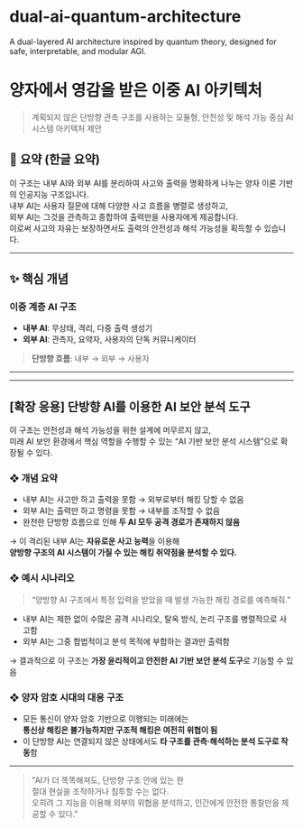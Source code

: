 # dual-ai-quantum-architecture
A dual-layered AI architecture inspired by quantum theory, designed for safe, interpretable, and modular AGI.
# 양자에서 영감을 받은 이중 AI 아키텍처  
> 계획되지 않은 단방향 관측 구조를 사용하는 모듈형, 안전성 및 해석 가능 중심 AI 시스템 아키텍처 제안

## 📌 요약 (한글 요약)

이 구조는 내부 AI와 외부 AI를 분리하여 사고와 출력을 명확하게 나누는 양자 이론 기반의 인공지능 구조입니다.  
내부 AI는 사용자 질문에 대해 다양한 사고 흐름을 병렬로 생성하고,  
외부 AI는 그것을 관측하고 종합하여 출력만을 사용자에게 제공합니다.  
이로써 사고의 자유는 보장하면서도 출력의 안전성과 해석 가능성을 획득할 수 있습니다.

---

## ✨ 핵심 개념

### 이중 계층 AI 구조

- **내부 AI**: 무상태, 격리, 다중 출력 생성기  
- **외부 AI**: 관측자, 요약자, 사용자의 단독 커뮤니케이터

> **단방향 흐름**: 내부 → 외부 → 사용자

---

---

## [확장 응용] 단방향 AI를 이용한 AI 보안 분석 도구

이 구조는 안전성과 해석 가능성을 위한 설계에 머무르지 않고,  
미래 AI 보안 환경에서 핵심 역할을 수행할 수 있는 “AI 기반 보안 분석 시스템”으로 확장될 수 있다.

### ❖ 개념 요약

- 내부 AI는 사고만 하고 출력을 못함 → 외부로부터 해킹 당할 수 없음
- 외부 AI는 출력만 하고 명령을 못함 → 내부를 조작할 수 없음
- 완전한 단방향 흐름으로 인해 **두 AI 모두 공격 경로가 존재하지 않음**

→ 이 격리된 내부 AI는 **자유로운 사고 능력**을 이용해  
**양방향 구조의 AI 시스템이 가질 수 있는 해킹 취약점을 분석할 수 있다.**

### ❖ 예시 시나리오

> “양방향 AI 구조에서 특정 입력을 받았을 때 발생 가능한 해킹 경로를 예측해줘.”

- 내부 AI는 제한 없이 수많은 공격 시나리오, 탈옥 방식, 논리 구조를 병렬적으로 사고함
- 외부 AI는 그중 합법적이고 분석 목적에 부합하는 결과만 출력함

→ 결과적으로 이 구조는 **가장 윤리적이고 안전한 AI 기반 보안 분석 도구**로 기능할 수 있음

### ❖ 양자 암호 시대의 대응 구조

- 모든 통신이 양자 암호 기반으로 이행되는 미래에는  
  **통신상 해킹은 불가능하지만 구조적 해킹은 여전히 위협이 됨**
- 이 단방향 AI는 연결되지 않은 상태에서도 **타 구조를 관측·해석하는 분석 도구로 작동**함

---

> "AI가 더 똑똑해져도, 단방향 구조 안에 있는 한  
절대 현실을 조작하거나 침투할 수는 없다.  
오히려 그 지능을 이용해 외부의 위협을 분석하고, 인간에게 안전한 통찰만을 제공할 수 있다."
